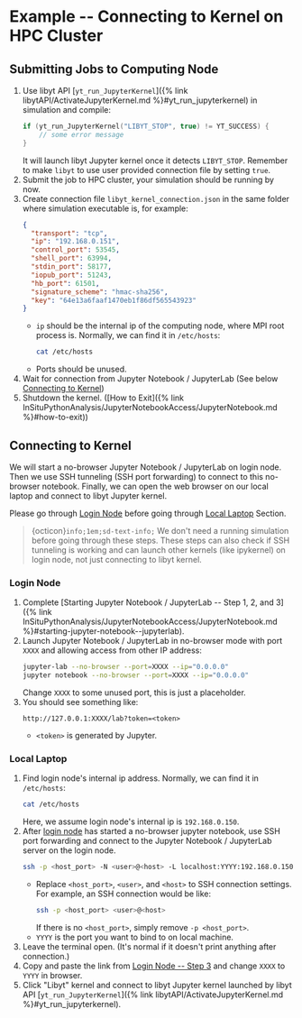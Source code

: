 # Example -- Connecting to Kernel on HPC Cluster

## Submitting Jobs to Computing Node
1. Use libyt API [`yt_run_JupyterKernel`]({% link libytAPI/ActivateJupyterKernel.md %}#yt_run_jupyterkernel) in simulation and compile:
   ```c++
   if (yt_run_JupyterKernel("LIBYT_STOP", true) != YT_SUCCESS) {
       // some error message
   }
   ```
   It will launch libyt Jupyter kernel once it detects `LIBYT_STOP`. 
   Remember to make `libyt` to use user provided connection file by setting `true`.
2. Submit the job to HPC cluster, your simulation should be running by now.
3. Create connection file `libyt_kernel_connection.json` in the same folder where simulation executable is, for example:
   ```json
   {
     "transport": "tcp",  
     "ip": "192.168.0.151",  
     "control_port": 53545,  
     "shell_port": 63994,  
     "stdin_port": 58177,  
     "iopub_port": 51243,  
     "hb_port": 61501,  
     "signature_scheme": "hmac-sha256",  
     "key": "64e13a6faaf1470eb1f86df565543923"
   }
   ```
   - `ip` should be the internal ip of the computing node, where MPI root process is. Normally, we can find it in `/etc/hosts`:
     ```bash
     cat /etc/hosts
     ```
   - Ports should be unused.
4. Wait for connection from Jupyter Notebook / JupyterLab (See below [Connecting to Kernel](#connecting-to-kernel))
5. Shutdown the kernel. ([How to Exit]({% link InSituPythonAnalysis/JupyterNotebookAccess/JupyterNotebook.md %}#how-to-exit))

## Connecting to Kernel

We will start a no-browser Jupyter Notebook / JupyterLab on login node. Then we use SSH tunneling (SSH port forwarding) to connect to this no-browser notebook.
Finally, we can open the web browser on our local laptop and connect to libyt Jupyter kernel.

Please go through [Login Node](#login-node) before going through [Local Laptop](#local-laptop) Section.

> {octicon}`info;1em;sd-text-info;` We don't need a running simulation before going through these steps. These steps can also check if SSH tunneling is working and can launch other kernels (like ipykernel) on login node, not just connecting to libyt kernel. 

### Login Node

1. Complete [Starting Jupyter Notebook / JupyterLab -- Step 1, 2, and 3]({% link InSituPythonAnalysis/JupyterNotebookAccess/JupyterNotebook.md %}#starting-jupyter-notebook--jupyterlab).
2. Launch Jupyter Notebook / JupyterLab in no-browser mode with port `XXXX` and allowing access from other IP address:
   ```bash
   jupyter-lab --no-browser --port=XXXX --ip="0.0.0.0"
   jupyter notebook --no-browser --port=XXXX --ip="0.0.0.0"
   ```
   Change `XXXX` to some unused port, this is just a placeholder.
3. You should see something like:
   ```text
   http://127.0.0.1:XXXX/lab?token=<token>
   ```
   - `<token>` is generated by Jupyter.

### Local Laptop
1. Find login node's internal ip address. Normally, we can find it in `/etc/hosts`:
   ```bash
   cat /etc/hosts
   ```
   Here, we assume login node's internal ip is `192.168.0.150`.
2. After [login node](#login-node) has started a no-browser jupyter notebook, use SSH port forwarding and connect to the Jupyter Notebook / JupyterLab server on the login node.
   ```bash
   ssh -p <host_port> -N <user>@<host> -L localhost:YYYY:192.168.0.150:XXXX
   ```
   - Replace `<host_port>`, `<user>`, and `<host>` to SSH connection settings. For example, an SSH connection would be like:
     ```bash
     ssh -p <host_port> <user>@<host>
     ```
     If there is no `<host_port>`, simply remove `-p <host_port>`.
   - `YYYY` is the port you want to bind to on local machine.
3. Leave the terminal open. (It's normal if it doesn't print anything after connection.)
4. Copy and paste the link from [Login Node -- Step 3](#login-node) and change `XXXX` to `YYYY` in browser.
5. Click "Libyt" kernel and connect to libyt Jupyter kernel launched by libyt API [`yt_run_JupyterKernel`]({% link libytAPI/ActivateJupyterKernel.md %}#yt_run_jupyterkernel).
